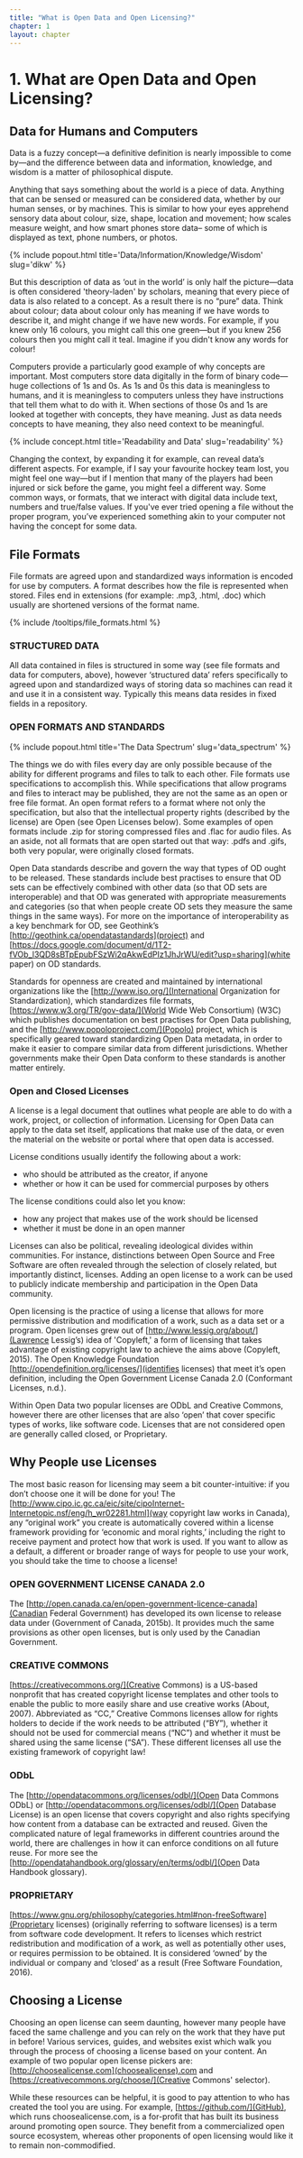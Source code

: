 ```yaml
---
title: "What is Open Data and Open Licensing?"
chapter: 1
layout: chapter
---
```


# 1. What are Open Data and Open Licensing?

## Data for Humans and Computers
Data is a fuzzy concept—a definitive definition is nearly impossible to come by—and the difference between data and information, knowledge, and wisdom is a matter of philosophical dispute. 

Anything that says something about the world is a piece of data. Anything that can be sensed or measured can be considered data, whether by our human senses, or by machines. This is similar to how your eyes apprehend sensory data about colour, size, shape, location and movement; how scales measure weight, and how smart phones store data– some of which is  displayed as text, phone numbers, or photos.

{% include popout.html title='Data/Information/Knowledge/Wisdom' slug='dikw' %}

But this description of data as ‘out in the world’ is only half the picture—data is often considered 'theory-laden' by scholars, meaning that every piece of data is also related to a concept. As a result there is no “pure” data. Think about colour; data about colour only has meaning if we have words to describe it, and might change if we have new words. For example, if you knew only 16 colours, you might call this one green—but if you knew 256 colours then you might call it teal. Imagine if you didn't know any words for colour!

Computers provide a particularly good example of why concepts are important. Most computers store data digitally in the form of binary code—huge collections of 1s and 0s. As 1s and 0s this data is meaningless to humans, and it is meaningless to computers unless they have instructions that tell them what to do with it. When sections of those 0s and 1s are looked at together with concepts, they have meaning. Just as data needs concepts to have meaning, they also need context to be meaningful.

{% include concept.html title='Readability and Data' slug='readability' %}

Changing the context, by expanding it for example, can reveal data’s different aspects. For example, if I say your favourite hockey team lost, you might feel one way—but if I mention that many of the players had been injured or sick before the game, you might feel a different way. Some common ways, or formats, that we interact with digital data include text, numbers and true/false values. If you've ever tried opening a file without the proper program, you’ve experienced something akin to your computer not having the concept for some data.

## File Formats

File formats are agreed upon and standardized ways information is encoded for use by computers. A format describes how the file is represented when stored. Files end in extensions (for example: .mp3, .html, .doc) which usually are shortened versions of the format name.

{% include /tooltips/file_formats.html %}

### STRUCTURED DATA

All data contained in files is structured in some way (see file formats and data for computers, above), however ‘structured data’ refers specifically to agreed upon and  standardized ways of storing data so machines can read it and use it in a consistent way. Typically this means data resides in fixed fields in a repository.

### OPEN FORMATS AND STANDARDS

{% include popout.html title='The Data Spectrum' slug='data_spectrum' %}

The things we do with files every day are only possible because of the ability for different programs and files to talk to each other. File formats use specifications to accomplish this. While specifications that allow programs and files to interact may be published, they are not the same as an open or free file format. An open format refers to a format where not only the specification, but also that the intellectual property rights (described by the license) are Open (see Open Licenses below). Some examples of open formats include .zip for storing compressed files  and .flac for audio files. As an aside, not all formats that are open started out that way: .pdfs and .gifs, both very popular, were originally closed formats. 

Open Data standards describe and govern the way that types of OD ought to be released. These standards include best practises to ensure that OD sets can be effectively combined with other data (so that OD sets are interoperable) and that OD was generated with appropriate measurements and categories (so that when people create OD sets they measure the same things in the same ways). For more on the importance of interoperability as a key benchmark for OD, see Geothink’s [http://geothink.ca/opendatastandards](project) and [https://docs.google.com/document/d/1T2-fVOb_l3QD8sBTpEpubFSzWi2qAkwEdPIz1JhJrWU/edit?usp=sharing](white paper) on OD standards.

Standards for openness are created and maintained by international organizations like the [http://www.iso.org/](International Organization for Standardization), which standardizes file formats, [https://www.w3.org/TR/gov-data/](World Wide Web Consortium) (W3C) which publishes documentation on best practises for Open Data publishing, and the [http://www.popoloproject.com/](Popolo) project, which is specifically geared toward standardizing Open Data metadata, in order to make it easier to compare similar data from different jurisdictions. Whether governments make their Open Data conform to these standards is another matter entirely. 

### Open and Closed Licenses

A license is a legal document that outlines what people are able to do with a work, project, or collection of information. Licensing for Open Data can apply to the data set itself, applications that make use of the data, or even the material on the website or portal where that open data is accessed.
 
License conditions usually identify the following about a work: 
* who should be attributed as the creator, if anyone
* whether or how it can be used for commercial purposes by others 

The license conditions could also let you know: 
* how any project that makes use of the work should be licensed 
* whether it must be done in an open manner
 
Licenses can also be political, revealing ideological divides within communities. For instance, distinctions between Open Source and Free Software are often revealed through the selection of closely related, but importantly distinct, licenses. Adding an open license to a work can be used to publicly indicate membership and participation in the Open Data community.

Open licensing is the practice of using a license that allows for more permissive distribution and modification of a work, such as a data set or a program. Open licenses grew out of [http://www.lessig.org/about/](Lawrence Lessig’s) idea of 'Copyleft,' a form of licensing that takes advantage of existing copyright law to achieve the aims above (Copyleft, 2015). The Open Knowledge Foundation [http://opendefinition.org/licenses/](identifies licenses) that meet it’s open definition, including the Open Government License Canada 2.0 (Conformant Licenses, n.d.).

Within Open Data two popular licenses are ODbL and Creative Commons, however there are other licenses that are also ‘open’ that cover specific types of works, like software code. Licenses that are not considered open are generally called closed, or Proprietary.

## Why People use Licenses

The most basic reason for licensing may seem a bit counter-intuitive: if you don’t choose one it will be done for you! The [http://www.cipo.ic.gc.ca/eic/site/cipoInternet-Internetopic.nsf/eng/h_wr02281.html](way copyright law works in Canada), any “original work” you create is automatically covered within a license framework providing for ‘economic and moral rights,’ including the right to receive payment and protect how that work is used. If you want to allow as a default, a different or broader range of ways for people to use your work, you should take the time to choose a license!

### OPEN GOVERNMENT LICENSE CANADA 2.0

The [http://open.canada.ca/en/open-government-licence-canada](Canadian Federal Government) has developed its own license to release data under (Government of Canada, 2015b). It provides much the same provisions as other open licenses, but is only used by the Canadian Government.

### CREATIVE COMMONS

[https://creativecommons.org/](Creative Commons) is a US-based nonprofit that has created copyright license templates and other tools to enable the public to more easily share and use creative works (About, 2007). Abbreviated as “CC,” Creative Commons licenses allow for rights holders to decide if the work needs to be attributed (“BY”), whether it should not be used for commercial means (“NC”) and whether it must be shared using the same license (“SA”). These different licenses all use the existing framework of copyright law!

### ODbL

The [http://opendatacommons.org/licenses/odbl/](Open Data Commons ODbL) or [http://opendatacommons.org/licenses/odbl/](Open Database License) is an open license that covers copyright and also rights specifying how content from a database can be extracted and reused. Given the complicated nature of legal frameworks in different countries around the world, there are challenges in how it can enforce conditions on all future reuse. For more see the [http://opendatahandbook.org/glossary/en/terms/odbl/](Open Data Handbook glossary).

### PROPRIETARY

[https://www.gnu.org/philosophy/categories.html#non-freeSoftware](Proprietary licenses) (originally referring to software licenses) is a term from software code development. It refers to licenses which restrict redistribution and modification of a work, as well as potentially other uses, or requires permission to be obtained. It is considered ‘owned’ by the individual or company and ‘closed’ as a result (Free Software Foundation, 2016). 

## Choosing  a License

Choosing an open license can seem daunting, however many people have faced the same challenge and you can rely on the work that they have put in before! Various services, guides, and websites exist which walk you through the process of choosing a license based on your content. An example of two popular open license pickers are: [http://choosealicense.com](choosealicense).com and [https://creativecommons.org/choose/](Creative Commons' selector).
 
While these resources can be helpful, it is good to pay attention to who has created the tool you are using. For example, [https://github.com/](GitHub), which runs choosealicense.com, is a for-profit that has built its business around promoting open source. They benefit from a commercialized open source ecosystem, whereas other proponents of open licensing would like it to remain non-commodified.






